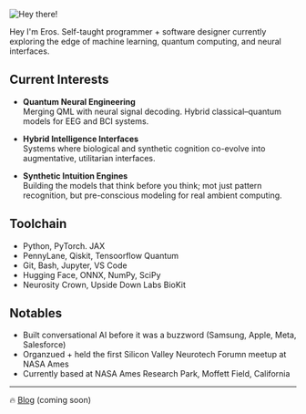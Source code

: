 ![Hey there!](https://media.tenor.com/acihnolEVYAAAAAC/goku-hi.gif)

Hey I'm Eros. Self-taught programmer + software designer currently exploring the edge of machine learning, quantum computing, and neural interfaces.  

## Current Interests

- **Quantum Neural Engineering**  
  Merging QML with neural signal decoding. Hybrid classical–quantum models for EEG and BCI systems.

- **Hybrid Intelligence Interfaces**  
  Systems where biological and synthetic cognition co-evolve into augmentative, utilitarian interfaces.

- **Synthetic Intuition Engines**  
  Building the models that think before you think; mot just pattern recognition, but pre-conscious modeling for real ambient computing.

## Toolchain

- Python, PyTorch. JAX 
- PennyLane, Qiskit, Tensoorflow Quantum
- Git, Bash, Jupyter, VS Code  
- Hugging Face, ONNX, NumPy, SciPy
- Neurosity Crown, Upside Down Labs BioKit  

## Notables

- Built conversational AI before it was a buzzword (Samsung, Apple, Meta, Salesforce) 
- Organzued + held the first Silicon Valley Neurotech Forumn meetup at NASA Ames
- Currently based at NASA Ames Research Park, Moffett Field, California

---

🔥 [Blog](http://radicalbehavior.io) (coming soon)


